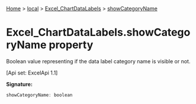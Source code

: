 [Home](./index) &gt; [local](local.md) &gt; [Excel\_ChartDataLabels](local.excel_chartdatalabels.md) &gt; [showCategoryName](local.excel_chartdatalabels.showcategoryname.md)

# Excel\_ChartDataLabels.showCategoryName property

Boolean value representing if the data label category name is visible or not. 

 \[Api set: ExcelApi 1.1\]

**Signature:**
```javascript
showCategoryName: boolean
```
